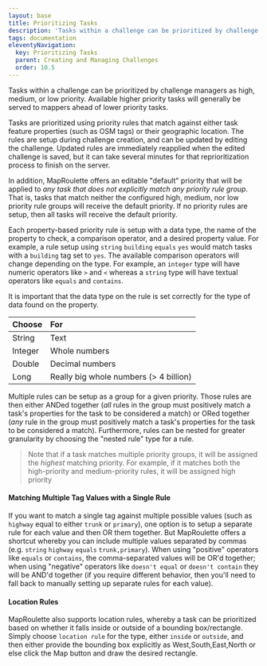 ```yaml
---
layout: base
title: Prioritizing Tasks
description: 'Tasks within a challenge can be prioritized by challenge managers as high, medium, or low priority by way of priority rules'
tags: documentation
eleventyNavigation:
  key: Prioritizing Tasks
  parent: Creating and Managing Challenges
  order: 10.5
---
```


Tasks within a challenge can be prioritized by challenge managers as high, medium, or low priority. Available higher priority tasks will generally be served to mappers ahead of lower priority tasks.

Tasks are prioritized using priority rules that match against either task feature properties (such as OSM tags) or their geographic location. The rules are setup during challenge creation, and can be updated by editing the challenge. Updated rules are immediately reapplied when the edited challenge is saved, but it can take several minutes for that reprioritization process to finish on the server.

In addition, MapRoulette offers an editable "default" priority that will be applied to *any task that does not explicitly match any priority rule group*. That is, tasks that match neither the configured high, medium, nor low priority rule groups will receive the default priority. If no priority rules are setup, then all tasks will receive the default priority.

Each property-based priority rule is setup with a data type, the name of the property to check, a comparison operator, and a desired property value. For example, a rule setup using `string` `building` `equals` `yes` would match tasks with a `building` tag set to `yes`. The available comparison operators will change depending on the type. For example, an `integer` type will have numeric operators like `>` and `<` whereas a `string` type will have textual operators like `equals` and `contains`.

It is important that the data type on the rule is set correctly for the type of data found on the property.

| Choose    | For                                    |
|:----------|:---------------------------------------|
| String    | Text                                   |
| Integer   | Whole numbers                          |
| Double    | Decimal numbers                        |
| Long      | Really big whole numbers (> 4 billion) |

Multiple rules can be setup as a group for a given priority. Those rules are then either ANDed together (*all* rules in the group must positively match a task's properties for the task to be considered a match) or ORed together (*any* rule in the group must positively match a task's properties for the task to be considered a match). Furthermore, rules can be nested for greater granularity by choosing the "nested rule" type for a rule.

> Note that if a task matches multiple priority groups, it will be assigned the *highest* matching priority. For example, if it matches both the high-priority and medium-priority rules, it will be assigned high priority

#### Matching Multiple Tag Values with a Single Rule
If you want to match a single tag against multiple possible values (such as `highway` equal to either `trunk` or `primary`), one option is to setup a separate rule for each value and then OR them together. But MapRoulette offers a shortcut whereby you can include multiple values separated by commas (e.g. `string` `highway` `equals` `trunk,primary`). When using "positive" operators like `equals` or `contains`, the comma-separated values will be OR'd together; when using "negative" operators like `doesn't equal` or `doesn't contain` they will be AND'd together (if you require different behavior, then you'll need to fall back to manually setting up separate rules for each value).

#### Location Rules
MapRoulette also supports location rules, whereby a task can be prioritized based on whether it falls inside or outside of a bounding box/rectangle. Simply choose `location rule` for the type, either `inside` or `outside`, and then either provide the bounding box explicitly as West,South,East,North or else click the Map button and draw the desired rectangle.
